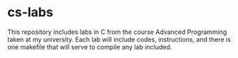 # cs-labs

This repository includes labs in C from the course Advanced Programming taken at my university. Each lab will include codes, instructions, and there is one makefile that will serve to compile any lab included.
